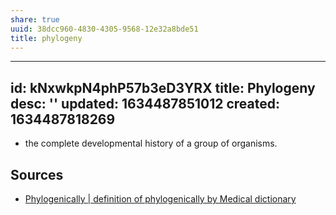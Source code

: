 ```yaml
---
share: true
uuid: 38dcc960-4830-4305-9568-12e32a8bde51
title: phylogeny
---
```

---
id: kNxwkpN4phP57b3eD3YRX
title: Phylogeny
desc: ''
updated: 1634487851012
created: 1634487818269
---


* the complete developmental history of a group of organisms. 

## Sources

* [Phylogenically | definition of phylogenically by Medical dictionary](https://medical-dictionary.thefreedictionary.com/phylogenically)

